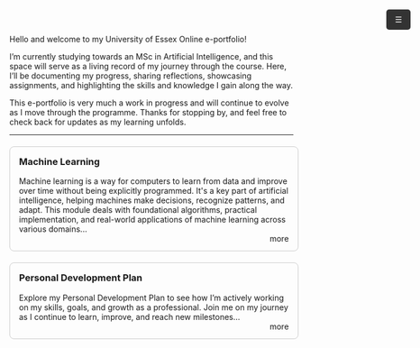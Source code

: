 Hello and welcome to my University of Essex Online e-portfolio!

I’m currently studying towards an MSc in Artificial Intelligence, and this space will serve as a living record of my journey through the course. Here, I’ll be documenting my progress, sharing reflections, showcasing assignments, and highlighting the skills and knowledge I gain along the way.

This e-portfolio is very much a work in progress and will continue to evolve as I move through the programme. Thanks for stopping by, and feel free to check back for updates as my learning unfolds.

---

<div style="width: 95%; margin: 20px auto; border: 1px solid #ccc; padding: 16px; border-radius: 8px;">
  <h3 style="margin-top: 0;">
    <a href="machine_learning" style="text-decoration: none;">Machine Learning</a>
  </h3>
  <p>Machine learning is a way for computers to learn from data and improve over time without being explicitly programmed. It's a key part of artificial intelligence, helping machines make decisions, recognize patterns, and adapt. This module deals with foundational algorithms, practical implementation, and real-world applications of machine learning across various domains...
  <br/>
  <a href="machine_learning" style="text-decoration: none; margin-left:10px; float: right;">more</a>
  </p>
</div>


<div style="width: 95%; margin: 20px auto; border: 1px solid #ccc; padding: 16px; border-radius: 8px;">
  <h3 style="margin-top: 0;">
    <a href="pdp" style="text-decoration: none;">Personal Development Plan</a>
  </h3>
  <p>Explore my Personal Development Plan to see how I’m actively working on my skills, goals, and growth as a professional. Join me on my journey as I continue to learn, improve, and reach new milestones...
  <br/>
<a href="pdp" style="text-decoration: none; margin-left:10px; float: right;">more</a>
  </p>
</div>

<div id="hamburgerMenu">
  <div id="menuToggle">&#9776;<div id="menuLabel" style="display: none;">MENU</div></div>
  <div id="menuLinks">
    <a href="#section1">Home</a>
    <a href="#section2">Machine Learning</a>
    <a href="#section3">Professional Development Plan</a>
  </div>
</div>

<style>
  #hamburgerMenu {
    position: fixed;
    top: 20px;
    right: 20px;
    z-index: 1000;
    font-family: Arial, sans-serif;
  }

  #menuToggle {
    background: #333;
    color: white;
    padding: 10px 15px;
    cursor: pointer;
    border-radius: 5px;
    user-select: none;
  }

  #menuLabel {
  margin-top: 5px;
  font-weight: bold;
  padding: 5px 10px;
  border-radius: 3px;
  color: white;
 }

  #menuLinks {
    display: none;
    margin-top: 10px;
    border: 1px solid #ccc;
    box-shadow: 0 0 10px rgba(0,0,0,0.1);
    border-radius: 5px;
  }

  #menuLinks a {
    display: block;
    padding: 10px 15px;
    text-decoration: none;
    color: white;
    background: #333;
  }

  #menuLinks a:hover {
    background-color: #f0f0f0;
  }
</style>

<script>
  document.addEventListener('DOMContentLoaded', function () {
    const toggle = document.getElementById('menuToggle');
    const links = document.getElementById('menuLinks');
    const label = document.getElementById('menuLabel');

    toggle.addEventListener('click', function () {
        const isVisible = links.style.display === 'block';
        links.style.display = isVisible ? 'none' : 'block';
        label.style.display = isVisible ? 'none' : 'inline';
    });

    menu.addEventListener('mouseleave', function () {
      links.style.display = 'none';
      label.style.display = 'none'; 
    });
  });
</script>